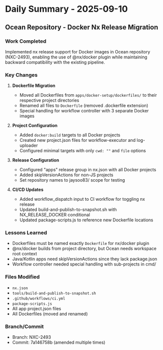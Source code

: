 # Daily Summary - 2025-09-10

## Ocean Repository - Docker Nx Release Migration

### Work Completed
Implemented nx release support for Docker images in Ocean repository (NXC-2493), enabling the use of @nx/docker plugin while maintaining backward compatibility with the existing pipeline.

### Key Changes
1. **Dockerfile Migration**
   - Moved all Dockerfiles from `apps/docker-setup/dockerfiles/` to their respective project directories
   - Renamed all files to `Dockerfile` (removed .dockerfile extension)
   - Special handling for workflow controller with 3 separate Docker images

2. **Project Configuration**
   - Added `docker:build` targets to all Docker projects
   - Created new project.json files for workflow-executor and log-uploader
   - Configured minimal targets with only `cwd: ""` and `file` options

3. **Release Configuration**
   - Configured "apps" release group in nx.json with all Docker projects
   - Added skipVersionActions for non-JS projects
   - Set repository names to jaysoo83/ scope for testing

4. **CI/CD Updates**
   - Added workflow_dispatch input to CI workflow for toggling nx release
   - Updated build-and-publish-to-snapshot.sh with NX_RELEASE_DOCKER conditional
   - Updated package-scripts.js to reference new Dockerfile locations

### Lessons Learned
- Dockerfiles must be named exactly `Dockerfile` for nx/docker plugin
- @nx/docker builds from project directory, but Ocean needs workspace root context
- Java/Kotlin apps need skipVersionActions since they lack package.json
- Workflow controller needed special handling with sub-projects in cmd/

### Files Modified
- `nx.json`
- `tools/build-and-publish-to-snapshot.sh`
- `.github/workflows/ci.yml`
- `package-scripts.js`
- All app project.json files
- All Dockerfiles (moved and renamed)

### Branch/Commit
- Branch: NXC-2493
- Commit: 7a146758b (amended multiple times)